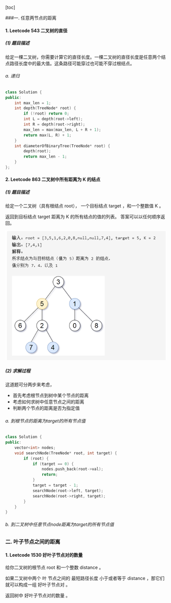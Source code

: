 [toc]

###一. 任意两节点的距离

#### 1.  Leetcode 543 二叉树的直径

##### (1) 题目描述

给定一棵二叉树，你需要计算它的直径长度。一棵二叉树的直径长度是任意两个结点路径长度中的最大值。这条路径可能穿过也可能不穿过根结点。

###### a. 递归

```c++
class Solution {
public:
    int max_len = 1;
    int depth(TreeNode* root) {
        if (!root) return 0;
        int L = depth(root->left);
        int R = depth(root->right);
        max_len = max(max_len, L + R + 1);
        return max(L, R) + 1;
    }
    int diameterOfBinaryTree(TreeNode* root) {
        depth(root);
        return max_len - 1;
    }
};
```

#### 2. Leetcode 863 二叉树中所有距离为 K 的结点

##### (1) 题目描述

给定一个二叉树（具有根结点 root）， 一个目标结点 target ，和一个整数值 K 。

返回到目标结点 target 距离为 K 的所有结点的值的列表。 答案可以以任何顺序返回。

![leetcode_863](../image/leetcode_863.png)

##### (2) 求解过程

这道题可分两步来考虑，

* 首先考虑根节点到树中某个节点的距离
* 考虑如何求树中任意节点之间的距离
* 判断两个节点的距离是否为指定值

###### a. 到根节点的距离为target的所有节点值

```c++
class Solution {
public:
    vector<int> nodes;
    void searchNode(TreeNode* root, int target) {
        if (root) {
            if (target == 0) {
                nodes.push_back(root->val);
                return;
            }
            target = target - 1;
            searchNode(root->left, target);
            searchNode(root->right, target);
        }
    }
}
```

###### b. 到二叉树中任意节点node距离为target的所有节点值



### 二. 叶子节点之间的距离

#### 1. Leetcode 1530 好叶子节点对的数量

给你二叉树的根节点 root 和一个整数 distance 。

如果二叉树中两个 叶 节点之间的 最短路径长度 小于或者等于 distance ，那它们就可以构成一组 好叶子节点对 。

返回树中 好叶子节点对的数量 。
